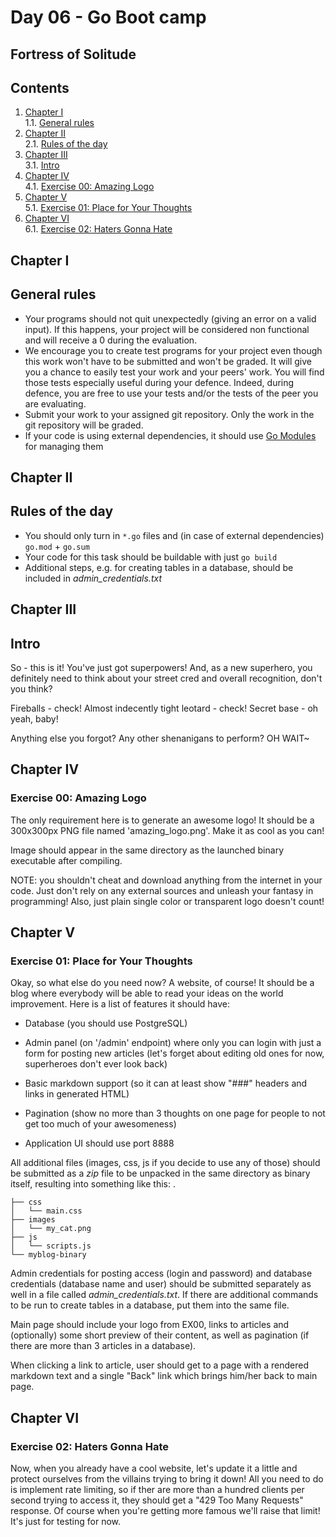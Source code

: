 # Day 06 - Go Boot camp

## Fortress of Solitude

## Contents

1. [Chapter I](#chapter-i) \
    1.1. [General rules](#general-rules)
2. [Chapter II](#chapter-ii) \
    2.1. [Rules of the day](#rules-of-the-day)
3. [Chapter III](#chapter-iii) \
    3.1. [Intro](#intro)
4. [Chapter IV](#chapter-iv) \
    4.1. [Exercise 00: Amazing Logo](#exercise-00-amazing-logo)
5. [Chapter V](#chapter-v) \
    5.1. [Exercise 01: Place for Your Thoughts](#exercise-01-place-for-your-thoughts)
6. [Chapter VI](#chapter-vi) \
    6.1. [Exercise 02: Haters Gonna Hate](#exercise-02-haters-gonna-hate)


<h2 id="chapter-i" >Chapter I</h2>
<h2 id="general-rules" >General rules</h2>

- Your programs should not quit unexpectedly (giving an error on a valid input). If this happens, your project will be considered non functional and will receive a 0 during the evaluation.
- We encourage you to create test programs for your project even though this work won't have to be submitted and won't be graded. It will give you a chance to easily test your work and your peers' work. You will find those tests especially useful during your defence. Indeed, during defence, you are free to use your tests and/or the tests of the peer you are evaluating.
- Submit your work to your assigned git repository. Only the work in the git repository will be graded.
- If your code is using external dependencies, it should use [Go Modules](https://go.dev/blog/using-go-modules) for managing them

<h2 id="chapter-ii" >Chapter II</h2>
<h2 id="rules-of-the-day" >Rules of the day</h2>

- You should only turn in `*.go` files and (in case of external dependencies) `go.mod` + `go.sum`
- Your code for this task should be buildable with just `go build`
- Additional steps, e.g. for creating tables in a database, should be included in *admin_credentials.txt*

<h2 id="chapter-iii" >Chapter III</h2>
<h2 id="intro" >Intro</h2>

So - this is it! You've just got superpowers! And, as a new superhero, you definitely need to think about your street cred and overall recognition, don't you think?

Fireballs - check!
Almost indecently tight leotard - check!
Secret base - oh yeah, baby!

Anything else you forgot? Any other shenanigans to perform? OH WAIT~

<h2 id="chapter-iv" >Chapter IV</h2>
<h3 id="ex00">Exercise 00: Amazing Logo</h3>

The only requirement here is to generate an awesome logo! It should be a 300x300px PNG file named 'amazing_logo.png'. Make it as cool as you can!

Image should appear in the same directory as the launched binary executable after compiling.

NOTE: you shouldn't cheat and download anything from the internet in your code. Just don't rely on any external sources and unleash your fantasy in programming! Also, just plain single color or transparent logo doesn't count!

<h2 id="chapter-v" >Chapter V</h2>
<h3 id="ex01">Exercise 01: Place for Your Thoughts</h3>

Okay, so what else do you need now? A website, of course! It should be a blog where everybody will be able to read your ideas on the world improvement. Here is a list of features it should have:

- Database (you should use PostgreSQL)

- Admin panel (on '/admin' endpoint) where only you can login with just a form for posting new articles (let's forget about editing old ones for now, superheroes don't ever look back)

- Basic markdown support (so it can at least show "###" headers and links in generated HTML)

- Pagination (show no more than 3 thoughts on one page for people to not get too much of your awesomeness)

- Application UI should use port 8888

All additional files (images, css, js if you decide to use any of those) should be submitted as a *zip* file to be unpacked in the same directory as binary itself, resulting into something like this:
.

```
├── css
│   └── main.css
├── images
│   └── my_cat.png
├── js
│   └── scripts.js
└── myblog-binary
```

Admin credentials for posting access (login and password) and database credentials (database name and user) should be submitted separately as well in a file called *admin_credentials.txt*. If there are additional commands to be run to create tables in a database, put them into the same file.

Main page should include your logo from EX00, links to articles and (optionally) some short preview of their content, as well as pagination (if there are more than 3 articles in a database).

When clicking a link to article, user should get to a page with a rendered markdown text and a single "Back" link which brings him/her back to main page.

<h2 id="chapter-vi" >Chapter VI</h2>
<h3 id="ex02">Exercise 02: Haters Gonna Hate</h3>

Now, when you already have a cool website, let's update it a little and protect ourselves from the villains trying to bring it down! All you need to do is implement rate limiting, so if ther are more than a hundred clients per second trying to access it, they should get a "429 Too Many Requests" response. Of course when you're getting more famous we'll raise that limit! It's just for testing for now.

